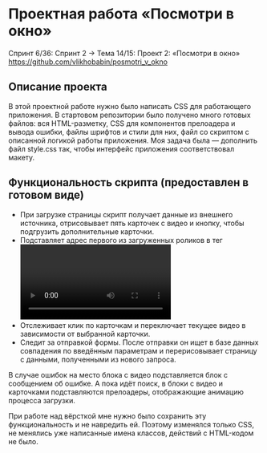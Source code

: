 # Проектная работа «Посмотри в окно»
Спринт 6/36: Спринт 2 → Тема 14/15: Проект 2: «Посмотри в окно»
https://github.com/vlikhobabin/posmotri_v_okno
## Описание проекта
В этой проектной работе нужно было написать CSS для работающего приложения. В стартовом репозитории было получено много готовых файлов: вся HTML-разметку, CSS для компонентов прелоадера и вывода ошибки, файлы шрифтов и стили для них, файл со скриптом с описанной логикой работы приложения. Моя задача была — дополнить файл style.css так, чтобы интерфейс приложения соответствовал макету.
## Функциональность скрипта (предоставлен в готовом виде)
* При загрузке страницы скрипт получает данные из внешнего источника, отрисовывает пять карточек с видео и кнопку, чтобы подгрузить дополнительные карточки. 
* Подставляет адрес первого из загруженных роликов в тег <video> внутри крупного блока на странице.
* Отслеживает клик по карточкам и переключает текущее видео в зависимости от выбранной карточки.
* Следит за отправкой формы. После отправки он ищет в базе данных совпадения по введённым параметрам и перерисовывает страницу с данными, полученными из нового запроса.

В случае ошибок на место блока с видео подставляется блок с сообщением об ошибке. А пока идёт поиск, в блоки с видео и карточками подставляются прелоадеры, отображающие анимацию процесса загрузки.

При работе над вёрсткой мне нужно было сохранить эту функциональность и не навредить ей. Поэтому изменялся только CSS, не менялись уже написанные имена классов, действий с HTML-кодом не было.
